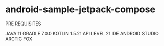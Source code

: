 # android-sample-jetpack-compose

PRE REQUISITES

JAVA 11
GRADLE 7.0.0
KOTLIN 1.5.21
API LEVEL 21
IDE ANDROID STUDIO ARCTIC FOX